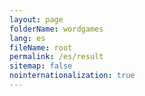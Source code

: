 ```yaml
---
layout: page
folderName: wordgames
lang: es
fileName: root
permalink: /es/result
sitemap: false
nointernationalization: true
---
```

